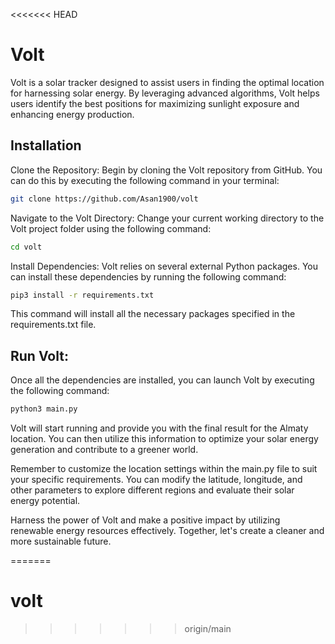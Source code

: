 <<<<<<< HEAD
# Volt
Volt is a solar tracker designed to assist users in finding the optimal location for harnessing solar energy. By leveraging advanced algorithms, Volt helps users identify the best positions for maximizing sunlight exposure and enhancing energy production.

## Installation

Clone the Repository: Begin by cloning the Volt repository from GitHub. You can do this by executing the following command in your terminal:

```bash
git clone https://github.com/Asan1900/volt
```

Navigate to the Volt Directory: Change your current working directory to the Volt project folder using the following command:

```bash
cd volt
```

Install Dependencies: Volt relies on several external Python packages. You can install these dependencies by running the following command:
```bash
pip3 install -r requirements.txt
```

This command will install all the necessary packages specified in the requirements.txt file.

## Run Volt: 
Once all the dependencies are installed, you can launch Volt by executing the following command:
```bash
python3 main.py
```

Volt will start running and provide you with the final result for the Almaty location. You can then utilize this information to optimize your solar energy generation and contribute to a greener world.

Remember to customize the location settings within the main.py file to suit your specific requirements. You can modify the latitude, longitude, and other parameters to explore different regions and evaluate their solar energy potential.

Harness the power of Volt and make a positive impact by utilizing renewable energy resources effectively. Together, let's create a cleaner and more sustainable future.


=======
# volt
>>>>>>> origin/main
